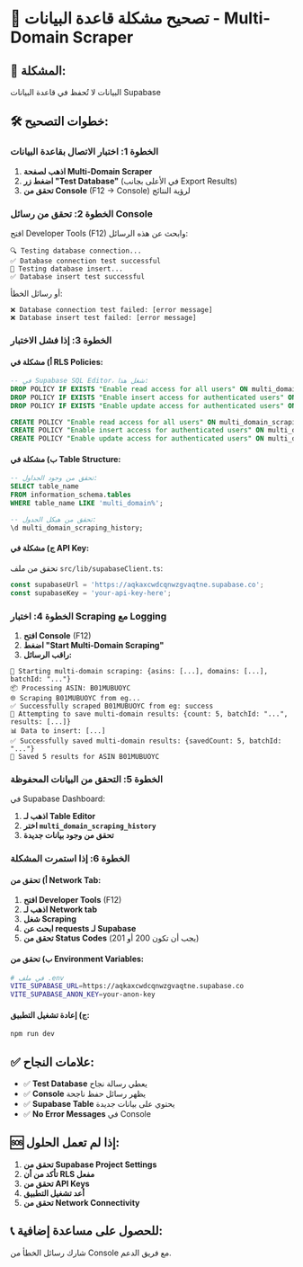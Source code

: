 # 🔧 تصحيح مشكلة قاعدة البيانات - Multi-Domain Scraper

## 🚨 **المشكلة:**
البيانات لا تُحفظ في قاعدة البيانات Supabase

## 🛠️ **خطوات التصحيح:**

### **الخطوة 1: اختبار الاتصال بقاعدة البيانات**

1. **اذهب لصفحة Multi-Domain Scraper**
2. **اضغط زر "Test Database"** (في الأعلى بجانب Export Results)
3. **تحقق من Console** (F12 → Console) لرؤية النتائج

### **الخطوة 2: تحقق من رسائل Console**

افتح Developer Tools (F12) وابحث عن هذه الرسائل:

```
🔍 Testing database connection...
✅ Database connection test successful
🧪 Testing database insert...
✅ Database insert test successful
```

أو رسائل الخطأ:

```
❌ Database connection test failed: [error message]
❌ Database insert test failed: [error message]
```

### **الخطوة 3: إذا فشل الاختبار**

#### **أ) مشكلة في RLS Policies:**
```sql
-- في Supabase SQL Editor، شغل هذا:
DROP POLICY IF EXISTS "Enable read access for all users" ON multi_domain_scraping_history;
DROP POLICY IF EXISTS "Enable insert access for authenticated users" ON multi_domain_scraping_history;
DROP POLICY IF EXISTS "Enable update access for authenticated users" ON multi_domain_scraping_history;

CREATE POLICY "Enable read access for all users" ON multi_domain_scraping_history FOR SELECT USING (true);
CREATE POLICY "Enable insert access for authenticated users" ON multi_domain_scraping_history FOR INSERT WITH CHECK (true);
CREATE POLICY "Enable update access for authenticated users" ON multi_domain_scraping_history FOR UPDATE USING (true);
```

#### **ب) مشكلة في Table Structure:**
```sql
-- تحقق من وجود الجداول:
SELECT table_name 
FROM information_schema.tables 
WHERE table_name LIKE 'multi_domain%';

-- تحقق من هيكل الجدول:
\d multi_domain_scraping_history;
```

#### **ج) مشكلة في API Key:**
تحقق من ملف `src/lib/supabaseClient.ts`:
```typescript
const supabaseUrl = 'https://aqkaxcwdcqnwzgvaqtne.supabase.co';
const supabaseKey = 'your-api-key-here';
```

### **الخطوة 4: اختبار Scraping مع Logging**

1. **افتح Console** (F12)
2. **اضغط "Start Multi-Domain Scraping"**
3. **راقب الرسائل:**

```
🚀 Starting multi-domain scraping: {asins: [...], domains: [...], batchId: "..."}
📦 Processing ASIN: B01MUBUOYC
🌐 Scraping B01MUBUOYC from eg...
✅ Successfully scraped B01MUBUOYC from eg: success
🔄 Attempting to save multi-domain results: {count: 5, batchId: "...", results: [...]}
📊 Data to insert: [...]
✅ Successfully saved multi-domain results: {savedCount: 5, batchId: "..."}
💾 Saved 5 results for ASIN B01MUBUOYC
```

### **الخطوة 5: التحقق من البيانات المحفوظة**

في Supabase Dashboard:
1. **اذهب لـ Table Editor**
2. **اختر `multi_domain_scraping_history`**
3. **تحقق من وجود بيانات جديدة**

### **الخطوة 6: إذا استمرت المشكلة**

#### **أ) تحقق من Network Tab:**
1. **افتح Developer Tools** (F12)
2. **اذهب لـ Network tab**
3. **شغل Scraping**
4. **ابحث عن requests لـ Supabase**
5. **تحقق من Status Codes** (يجب أن تكون 200 أو 201)

#### **ب) تحقق من Environment Variables:**
```bash
# في ملف .env
VITE_SUPABASE_URL=https://aqkaxcwdcqnwzgvaqtne.supabase.co
VITE_SUPABASE_ANON_KEY=your-anon-key
```

#### **ج) إعادة تشغيل التطبيق:**
```bash
npm run dev
```

## ✅ **علامات النجاح:**

- ✅ **Test Database** يعطي رسالة نجاح
- ✅ **Console** يظهر رسائل حفظ ناجحة
- ✅ **Supabase Table** يحتوي على بيانات جديدة
- ✅ **No Error Messages** في Console

## 🆘 **إذا لم تعمل الحلول:**

1. **تحقق من Supabase Project Settings**
2. **تأكد من أن RLS مفعل**
3. **تحقق من API Keys**
4. **أعد تشغيل التطبيق**
5. **تحقق من Network Connectivity**

## 📞 **للحصول على مساعدة إضافية:**

شارك رسائل الخطأ من Console مع فريق الدعم. 